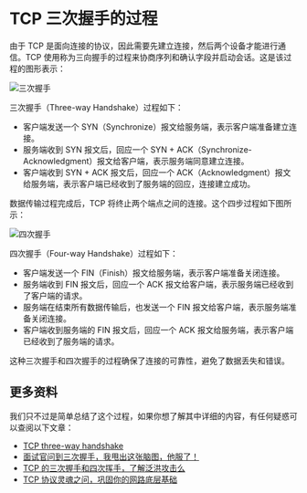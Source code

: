 # TCP 三次握手的过程

由于 TCP 是面向连接的协议，因此需要先建立连接，然后两个设备才能进行通信。TCP 使用称为三向握手的过程来协商序列和确认字段并启动会话。这是该过程的图形表示：

![三次握手](https://upload-images.jianshu.io/upload_images/18281896-6dc07a0167af98f8.png?imageMogr2/auto-orient/strip%7CimageView2/2/w/1240)

三次握手（Three-way Handshake）过程如下：

- 客户端发送一个 SYN（Synchronize）报文给服务端，表示客户端准备建立连接。
- 服务端收到 SYN 报文后，回应一个 SYN + ACK（Synchronize-Acknowledgment）报文给客户端，表示服务端同意建立连接。
- 客户端收到 SYN + ACK 报文后，回应一个 ACK（Acknowledgment）报文给服务端，表示客户端已经收到了服务端的回应，连接建立成功。

数据传输过程完成后，TCP 将终止两个端点之间的连接。这个四步过程如下图所示：

![四次握手](https://upload-images.jianshu.io/upload_images/18281896-8e75dcd7f400cb27.png?imageMogr2/auto-orient/strip%7CimageView2/2/w/1240)

四次握手（Four-way Handshake）过程如下：

- 客户端发送一个 FIN（Finish）报文给服务端，表示客户端准备关闭连接。
- 服务端收到 FIN 报文后，回应一个 ACK 报文给客户端，表示服务端已经收到了客户端的请求。
- 服务端在结束所有数据传输后，也发送一个 FIN 报文给客户端，表示服务端准备关闭连接。
- 客户端收到服务端的 FIN 报文后，回应一个 ACK 报文给服务端，表示客户端已经收到了服务端的请求。

这种三次握手和四次握手的过程确保了连接的可靠性，避免了数据丢失和错误。

## 更多资料

我们只不过是简单总结了这个过程，如果你想了解其中详细的内容，有任何疑惑可以查阅以下文章：

- [TCP three-way handshake](https://study-ccna.com/tcp-three-way-handshake/)
- [面试官问到三次握手，我甩出这张脑图，他服了！](https://juejin.cn/post/6844904132071948295)
- [TCP 的三次握手和四次挥手，了解泛洪攻击么](https://github.com/sisterAn/blog/issues/105)
- [TCP 协议灵魂之问，巩固你的网路底层基础](https://juejin.cn/post/6844904070889603085)
